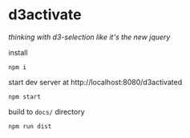 # d3activate

*thinking with d3-selection like it's the new jquery*

install

`npm i`

start dev server at http://localhost:8080/d3activated

`npm start`

build to `docs/` directory

`npm run dist`